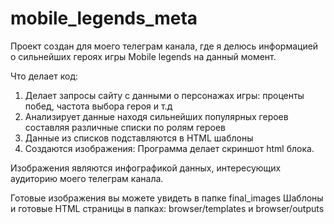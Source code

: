 # mobile_legends_meta
Проект создан для моего телеграм канала, где я делюсь информацией о сильнейших героях игры Mobile legends на данный момент.

Что делает код:
1) Делает запросы сайту с данными о персонажах игры: проценты побед, частота выбора героя и т.д
2) Анализирует данные находя сильнейших популярных героев составляя различные списки по ролям героев
3) Данные из списков подставляются в HTML шаблоны
4) Создаются изображения: Программа делает скриншот html блока.

Изображения являются инфографикой данных, интересующих аудиторию моего телеграм канала.

Готовые изображения вы можете увидеть в папке final_images
Шаблоны и готовые HTML страницы в папках: browser/templates и browser/outputs

